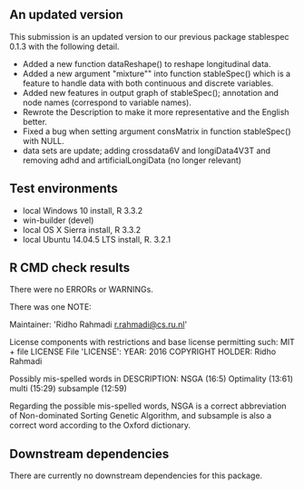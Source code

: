 ## An updated version
This submission is an updated version to our previous package
stablespec 0.1.3 with the following detail.

* Added a new function dataReshape() to reshape longitudinal data.
* Added a new argument "mixture"" into function stableSpec() which is a 
feature to handle data with both continuous and discrete variables.
* Added new features in output graph of stableSpec();
annotation and node names (correspond to variable names).
* Rewrote the Description to make it more representative and
the English better.
* Fixed a bug when setting argument consMatrix in function stableSpec()
with NULL.
* data sets are update; adding crossdata6V and longiData4V3T and
removing adhd and artificialLongiData (no longer relevant)

## Test environments

* local Windows 10 install, R 3.3.2
* win-builder (devel)
* local OS X Sierra install, R 3.3.2
* local Ubuntu 14.04.5 LTS install, R. 3.2.1

## R CMD check results

There were no ERRORs or WARNINGs.

There was one NOTE:

Maintainer: 'Ridho Rahmadi <r.rahmadi@cs.ru.nl>'

License components with restrictions and base license permitting such:
  MIT + file LICENSE
File 'LICENSE':
  YEAR: 2016
  COPYRIGHT HOLDER: Ridho Rahmadi

Possibly mis-spelled words in DESCRIPTION:
  NSGA (16:5)
  Optimality (13:61)
  multi (15:29)
  subsample (12:59)

Regarding the possible mis-spelled words, 
NSGA is a correct abbreviation of Non-dominated Sorting 
Genetic Algorithm, and subsample is also a
correct word according to the Oxford dictionary.

## Downstream dependencies

There are currently no downstream dependencies for this package.
